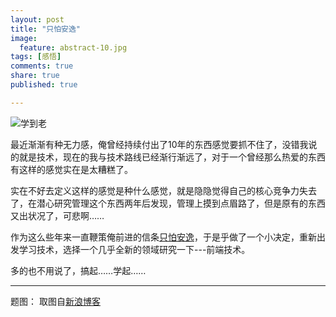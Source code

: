 ```yaml
---
layout: post
title: "只怕安逸"
image:
  feature: abstract-10.jpg
tags: [感悟]
comments: true
share: true
published: true

---
```


![学到老](http://www.xtxlw.cn/uploadfile/20130713/20130713105413778.jpg)

最近渐渐有种无力感，俺曾经持续付出了10年的东西感觉要抓不住了，没错我说的就是技术，现在的我与技术路线已经渐行渐远了，对于一个曾经那么热爱的东西有这样的感觉实在是太糟糕了。

实在不好去定义这样的感觉是种什么感觉，就是隐隐觉得自己的核心竞争力失去了，在潜心研究管理这个东西两年后发现，管理上摸到点眉路了，但是原有的东西又出状况了，可悲啊……

作为这么些年来一直鞭策俺前进的信条[只怕安逸](http://tieba.baidu.com/p/2562074786)，于是乎做了一个小决定，重新出发学习技术，选择一个几乎全新的领域研究一下---前端技术。

多的也不用说了，搞起……学起……

---
题图： 取图自[新浪博客](http://blog.sina.com.cn/s/blog_c2caf7df0101l7j4.html)
